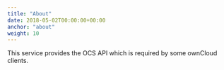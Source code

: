 ```yaml
---
title: "About"
date: 2018-05-02T00:00:00+00:00
anchor: "about"
weight: 10
---
```


This service provides the OCS API which is required by some ownCloud clients.
